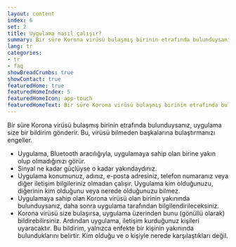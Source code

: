 ```yaml
---
layout: content
index: 6
set: 2
title: Uygulama nasıl çalışır?
summary: Bir süre Korona virüsü bulaşmış birinin etrafında bulunduysanız, uygulama size bir bildirim gönderir.
lang: tr
categories:
- tr
- faq
showBreadCrumbs: true
showContact: true
featuredHome: true
featuredHomeIndex: 5
featuredHomeIcon: app-touch
featuredHomeText: Bir süre Korona virüsü bulaşmış birinin etrafında bulunduysanız, uygulama size bir bildirim gönderir.
---
```


Bir süre Korona virüsü bulaşmış birinin etrafında bulunduysanız, uygulama size bir bildirim gönderir. Bu, virüsü bilmeden başkalarına bulaştırmanızı engeller.

* Uygulama, Bluetooth aracılığıyla, uygulamaya sahip olan birine yakın olup olmadığınızı görür.
* Sinyal ne kadar güçlüyse o kadar yakındaydınız.
* Uygulama konumunuz, adınız, e-posta adresiniz, telefon numaranız veya diğer iletişim bilgileriniz olmadan çalışır. Uygulama kim olduğunuzu, diğerinin kim olduğunu veya nerede olduğunuzu bilmez.
* Uygulamaya sahip olan Korona virüsü olan birinin yakınında bulunduysanız, daha sonra uygulama tarafından bilgilendirileceksiniz.
* Korona virüsü size bulaşırsa, uygulama üzerinden bunu (gönüllü olarak) bildirebilirsiniz. Ardından uygulama, iletişim kurduğunuz kişileri uyaracaktır. Bu bildirim, yalnızca enfekte bir kişinin yakınında bulunduklarını belirtir. Kim olduğu ve o kişiyle nerede karşılaştıkları değil.
